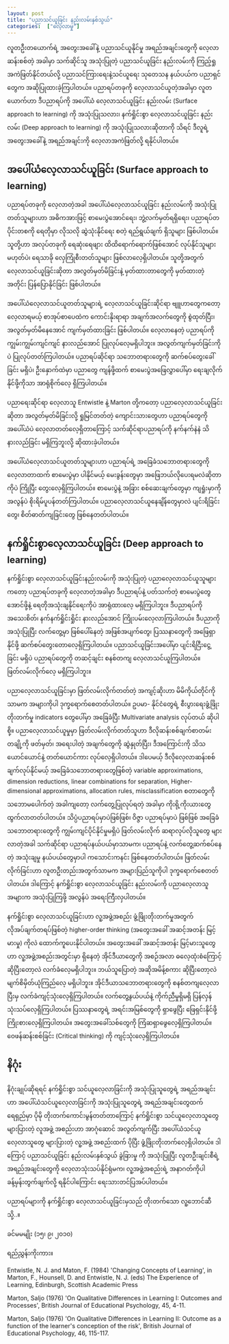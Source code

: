 ```yaml
---
layout: post
title: "ပညာသင်ယူခြင်း နည်းလမ်းနှစ်သွယ်"
categories:  ["လေ့လာမှု"]
---
```



လူတဦးတယောက်ရဲ့ အတွေးအခေါ်နဲ့ ပညာသင်ယူနိုင်မှု အရည်အချင်းတွေကို လေ့လာဆန်းစစ်တဲ့ အခါမှာ သက်ဆိုင်သူ အသုံးပြုတဲ့ ပညာသင်ယူခြင်း နည်းလမ်းကို ကြည့်ရှုအကဲဖြတ်နိုင်တယ်လို့ ပညာသင်ကြားရေးနဲ့သင်ယူရေး သုတေသန နယ်ပယ်က ပညာရှင်တွေက အဆိုပြုထားခဲ့ကြပါတယ်။ ပညာရပ်တခုကို လေ့လာသင်ယူတဲ့အခါမှာ လူတယောက်ဟာ ဒီပညာရပ်ကို အပေါ်ယံ လေ့လာသင်ယူခြင်း နည်းလမ်း (Surface approach to learning) ကို အသုံးပြုသလား၊ နက်ရှိုင်းစွာ လေ့လာသင်ယူခြင်း နည်းလမ်း (Deep approach to learning) ကို အသုံးပြုသလားဆိုတာကို သိရင် ဒီလူရဲ့ အတွေးအခေါ်နဲ့ အရည်အချင်းကို လေ့လာအကဲဖြတ်လို့ ရနိုင်ပါတယ်။

<!-- more -->
## အပေါ်ယံလေ့လာသင်ယူခြင်း (Surface approach to learning)

ပညာရပ်တခုကို လေ့လာတဲ့အခါ အပေါ်ယံလေ့လာသင်ယူခြင်း နည်းလမ်းကို အသုံးပြုတတ်သူများဟာ အဓိကအားဖြင့် စာမေးပွဲအောင်ရေး၊ ဘွဲ့လက်မှတ်ရရှိရေး၊ ပညာရပ်တပိုင်းတစကို ရေတိုမှာ လိုသလို ဆွဲသုံးနိုင်ရေး စတဲ့ ရည်ရွယ်ချက် ရှိသူများ ဖြစ်ပါတယ်။ သူတို့ဟာ အလုပ်တခုကို ရေဆုံးရေဖျား ထိထိရောက်ရောက်ဖြစ်အောင် လုပ်နိုင်သူများ မဟုတ်ပဲ၊ ရေသာခို လှေကြုံစီးတတ်သူများ ဖြစ်လာလေ့ရှိပါတယ်။ သူတို့အတွက် လေ့လာသင်ယူခြင်းဆိုတာ အလွတ်မှတ်မိခြင်းနဲ့ မှတ်ထားတာတွေကို မှတ်ထားတဲ့ အတိုင်း ပြန်ပြောနိုင်ခြင်း ဖြစ်ပါတယ်။

အပေါ်ယံလေ့လာသင်ယူတတ်သူများရဲ့ လေ့လာသင်ယူခြင်းဆိုင်ရာ ဗျူဟာတွေကတော့ လေ့လာရမယ့် စာအုပ်စာပေထဲက ကောင်းနိုးရာရာ အချက်အလက်တွေကို စွဲထုတ်ပြီး၊ အလွတ်မှတ်မိနေအောင် ကျက်မှတ်ထားခြင်း ဖြစ်ပါတယ်။ လေ့လာနေတဲ့ ပညာရပ်ကို ကျွမ်းကျွမ်းကျင်ကျင် နားလည်အောင် ပြုလုပ်လေ့မရှိပါဘူး။ အလွတ်ကျက်မှတ်ခြင်းကိုပဲ ပြုလုပ်တတ်ကြပါတယ်။ ပညာရပ်ဆိုင်ရာ သဘောတရားတွေကို ဆက်စပ်တွေးခေါ်ခြင်း မရှိပဲ၊ ဦးနှောက်ထဲမှာ ပညာတွေ ကျန်ဖို့ထက် စာမေးပွဲအဖြေလွှာပေါ်မှာ ရေးချလိုက်နိုင်ဖို့ကိုသာ အာရုံစိုက်လေ့ ရှိကြပါတယ်။

ပညာရေးဆိုင်ရာ လေ့လာသူ Entwistle နဲ့ Marton တို့ကတော့ ပညာလေ့လာသင်ယူခြင်းဆိုတာ အလွတ်မှတ်မိခြင်းလို့ ရှုမြင်တတ်တဲ့ ကျောင်းသားတွေဟာ ပညာရပ်တွေကို အပေါ်ယံပဲ လေ့လာတတ်လေ့ရှိတာကြောင့် သက်ဆိုင်ရာပညာရပ်ကို နက်နက်နဲနဲ သိနားလည်ခြင်း မရှိကြဘူးလို့ ဆိုထားခဲ့ပါတယ်။

အပေါ်ယံလေ့လာသင်ယူတတ်သူများဟာ ပညာရပ်ရဲ့ အခြေခံသဘောတရားတွေကို လေ့လာတာထက် စာမေးပွဲမှာ ပါနိုင်မယ့် မေးခွန်းတွေမှာ အဖြေဘယ်လိုပေးရမလဲဆိုတာကိုပဲ ကြိုပြီး တွေးလေ့ရှိကြပါတယ်။ စာမေးပွဲနဲ့ အခြား စစ်ဆေးချက်တွေမှာ ကျရှုံးမှာကို အလွန်ပဲ စိုးရိမ်ပူပန်တတ်ကြပါတယ်။ ပညာလေ့လာသင်ယူနေချိန်တွေမှာလဲ ပျင်းရိခြင်းတွေ၊ စိတ်ဓာတ်ကျခြင်းတွေ ဖြစ်နေတတ်ပါတယ်။

## နက်ရှိုင်းစွာလေ့လာသင်ယူခြင်း (Deep approach to learning)


နက်ရှိုင်းစွာ လေ့လာသင်ယူခြင်းနည်းလမ်းကို အသုံးပြုတဲ့ ပညာလေ့လာသင်ယူသူများကတော့ ပညာရပ်တခုကို လေ့လာတဲ့အခါမှာ ဒီပညာရပ်နဲ့ ပတ်သက်တဲ့ စာမေးပွဲတွေ အောင်ဖို့နဲ့ ရေတိုအသုံးချနိုင်ရေးကိုပဲ အာရုံထားလေ့ မရှိကြပါဘူး။ ဒီပညာရပ်ကို အသေးစိတ်၊ နက်နက်ရှိုင်းရှိုင်း နားလည်အောင် ကြိုးပမ်းလေ့လာကြပါတယ်။ ဒီပညာကို အသုံးပြုပြီး လက်တွေ့မှာ ဖြစ်ပေါ်နေတဲ့ အဖြစ်အပျက်တွေ၊ ပြဿနာတွေကို အဖြေရှာနိုင်ဖို့ ဆက်စပ်တွေးတောလေ့ရှိကြပါတယ်။ ပညာသင်ယူခြင်းအပေါ်မှာ ပျင်းရိငြီးငွေ့ခြင်း မရှိပဲ ပညာရပ်တွေကို တဆင့်ချင်း စနစ်တကျ လေ့လာသင်ယူကြပါတယ်။ ဖြတ်လမ်းလိုက်လေ့ မရှိကြပါဘူး။

ပညာလေ့လာသင်ယူခြင်းမှာ ဖြတ်လမ်းလိုက်တတ်တဲ့ အကျင့်ဆိုးဟာ မိမိကိုယ်တိုင်ကိုသာမက အများကိုပါ ဒုက္ခရောက်စေတတ်ပါတယ်။ ဥပမာ- နိုင်ငံတွေရဲ့ စီးပွားရေးဖွံ့ဖြိုးတိုးတက်မှု indicators တွေပေါ်မှာ အခြေခံပြီး Multivariate analysis လုပ်တယ် ဆိုပါစို့။ ပညာလေ့လာသင်ယူမှုမှာ ဖြတ်လမ်းလိုက်တတ်သူဟာ ဒီလိုဆန်းစစ်ချက်စာတမ်း တချို့ကို ဖတ်မှတ်၊ အရေးပါတဲ့ အချက်တွေကို ဆွဲနှုတ်ပြီး၊ ဒီအကြောင်းကို သိသယောင်ယောင်နဲ့ တတ်ယောင်ကား လုပ်လေ့ရှိပါတယ်။ ဒါပေမယ့် ဒီလိုလေ့လာဆန်းစစ်ချက်လုပ်နိုင်မယ့် အခြေခံသဘောတရားတွေဖြစ်တဲ့ variable approximations, dimension reductions, linear combinations for separation, Higher-dimensional approximations, allocation rules, misclassification စတာတွေကို သဘောမပေါက်တဲ့ အခါကျတော့ လက်တွေ့ပြုလုပ်ရတဲ့ အခါမှာ ကိုးရို့ကိုးယားတွေ ထွက်လာတတ်ပါတယ်။ သိပ္ပံပညာရပ်မှာပဲဖြစ်ဖြစ်၊ ဝိဇ္ဇာ ပညာရပ်မှာပဲ ဖြစ်ဖြစ် အခြေခံသဘောတရားတွေကို ကျွမ်းကျင်ပိုင်နိုင်မှုမရှိပဲ ဖြတ်လမ်းလိုက် ဆရာလုပ်လိုသူတွေ များလာတဲ့အခါ သက်ဆိုင်ရာ ပညာရပ်နယ်ပယ်မှာသာမက၊ ပညာရပ်နဲ့ လက်တွေ့ဆက်စပ်နေတဲ့ အသုံးချမှု နယ်ပယ်တွေမှာပါ ကသောင်းကနင်း ဖြစ်နေတတ်ပါတယ်။ ဖြတ်လမ်းလိုက်ခြင်းဟာ လူတဦးတည်းအတွက်သာမက အများပြည်သူကိုပါ ဒုက္ခရောက်စေတတ် ပါတယ်။ ဒါကြောင့် နက်ရှိုင်းစွာ လေ့လာသင်ယူခြင်း နည်းလမ်းကို ပညာလေ့လာသူအများက အသုံးပြုကြဖို့ အလွန်ပဲ အရေးကြီးလှပါတယ်။

နက်ရှိုင်းစွာ လေ့လာသင်ယူခြင်းဟာ လူ့အဖွဲ့အစည်း ဖွံ့ဖြိုးတိုးတက်မှုအတွက် လိုအပ်ချက်တရပ်ဖြစ်တဲ့ higher-order thinking (အတွေးအခေါ် အဆင့်အတန်း မြင့်မားမှု) ကိုလဲ ထောက်ကူပေးနိုင်ပါတယ်။ အတွေးအခေါ် အဆင့်အတန်း မြင့်မားသူတွေဟာ လူ့အဖွဲ့အစည်းအတွင်းမှာ ရှိနေတဲ့ အိုင်ဒီယာတွေကို အစဉ်အလာ ဓလေ့ထုံးစံကြောင့် ဆိုပြီးတော့လဲ လက်ခံလေ့မရှိပါဘူး။ ဘယ်သူပြောတဲ့ အဆိုအမိန့်စကား ဆိုပြီးတော့လဲ မျက်စိမှိတ်ယုံကြည်လေ့ မရှိပါဘူး။ အိုင်ဒီယာသဘောတရားတွေကို စနစ်တကျလေ့လာပြီးမှ လက်ခံကျင့်သုံးလေ့ရှိကြပါတယ်။ လက်တွေ့နယ်ပယ်နဲ့ ကိုက်ညီမှုရှိမရှိ ပြန်လှန်သုံးသပ်လေ့ရှိကြပါတယ်။ ပြဿနာတွေရဲ့ အရင်းအမြစ်တွေကို ရှာဖွေပြီး ဖြေရှင်းနိုင်ဖို့ ကြိုးစားလေ့ရှိကြပါတယ်။ အတွေးအခေါ်သစ်တွေကို ကြံဆရှာဖွေလေ့ရှိကြပါတယ်။ ဝေဖန်ဆန်းစစ်ခြင်း (Critical thinking) ကို ကျင့်သုံးလေ့ရှိကြပါတယ်။

## နိဂုံး

နိဂုံးချုပ်ဆိုရရင် နက်ရှိုင်းစွာ သင်ယူလေ့လာခြင်းကို အသုံးပြုသူတွေရဲ့ အရည်အချင်းဟာ အပေါ်ယံသင်ယူလေ့လာခြင်းကို အသုံးပြုသူတွေရဲ့ အရည်အချင်းတွေထက် ရေရှည်မှာ ပိုမို တိုးတက်ကောင်းမွန်တတ်တာကြောင့် နက်ရှိုင်းစွာ သင်ယူလေ့လာသူတွေ များပြားတဲ့ လူအဖွဲ့ အစည်းဟာ အာဂုံဆောင် အလွတ်ကျက်ပြီး အပေါ်ယံသင်ယူလေ့လာသူတွေ များပြားတဲ့ လူ့အဖွဲ့ အစည်းထက် ပိုပြီး ဖွံ့ဖြိုးတိုးတက်လေ့ရှိပါတယ်။ ဒါကြောင့် ပညာသင်ယူခြင်း နည်းလမ်းနှစ်သွယ် ခွဲခြားမှု ကို အသုံးပြုပြီး လူတဦးချင်းစီရဲ့ အရည်အချင်းတွေကို လေ့လာသုံးသပ်နိုင်ရုံမက၊ လူ့အဖွဲ့အစည်းရဲ့ အနာဂတ်ကိုပါ ခန့်မှန်းတွက်ချက်လို့ ရနိုင်ပါကြောင်း ရေးသားတင်ပြအပ်ပါတယ်။

ပညာရပ်များကို နက်ရှိုင်းစွာ လေ့လာသင်ယူခြင်းမှသည် တိုးတက်သော လူ့ဘောင်ဆီသို့..။

ခင်မမမျိုး (၁၅၊ ၉၊ ၂၀၁၀)

ရည်ညွှန်းကိုးကား။

Entwistle, N. J. and Maton, F. (1984) 'Changing Concepts of Learning', in Marton, F., Hounsell, D. and Entwistle, N. J. (eds) The Experience of Learning, Edinburgh, Scottish Academic Press

Marton, Saljo (1976) 'On Qualitative Differences in Learning I: Outcomes and Processes', British Journal of Educational Psychology, 45, 4-11.

Marton, Saljo (1976) 'On Qualitative Differences in Learning II: Outcome as a function of the learner's conception of the risk', British Journal of Educational Psychology, 46, 115-117.
